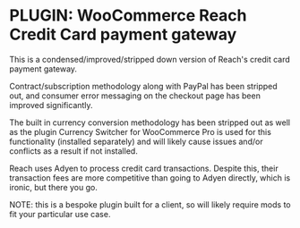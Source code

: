 # PLUGIN: WooCommerce Reach Credit Card payment gateway

This is a condensed/improved/stripped down version of Reach's credit card payment gateway. 

Contract/subscription methodology along with PayPal has been stripped out, and consumer error messaging on the checkout page has been improved significantly. 

The built in currency conversion methodology has been stripped out as well as the plugin Currency Switcher for WooCommerce Pro is used for this functionality (installed separately) and will likely cause issues and/or conflicts as a result if not installed.

Reach uses Adyen to process credit card transactions. Despite this, their transaction fees are more competitive than going to Adyen directly, which is ironic, but there you go.

NOTE: this is a bespoke plugin built for a client, so will likely require mods to fit your particular use case.
